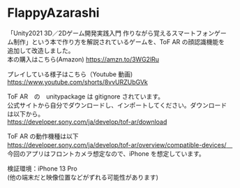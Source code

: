 # FlappyAzarashi

「Unity2021 3D／2Dゲーム開発実践入門 作りながら覚えるスマートフォンゲーム制作」という本で作り方を解説されているゲームを、ToF AR の顔認識機能を追加して改造しました。<br>
本の購入はこちら(Amazon) https://amzn.to/3WG2lRu

プレイしている様子はこちら（Youtube 動画)<br>
https://www.youtube.com/shorts/8vvURZUbGVk

ToF AR　の　unitypackage は gitignore されています。<br>
公式サイトから自分でダウンロードし、インポートしてください。ダウンロードは以下から。<br>
https://developer.sony.com/ja/develop/tof-ar/download

ToF AR の動作機種は以下<br>
https://developer.sony.com/ja/develop/tof-ar/overview/compatible-devices/　<br>
今回のアプリはフロントカメラ想定なので、iPhone を想定しています。

検証環境：iPhone 13 Pro<br>
(他の端末だと映像位置などがずれる可能性があります)
